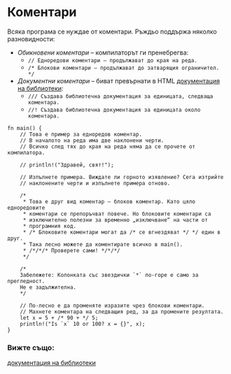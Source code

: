 # Коментари

Всяка програма се нуждае от коментари. Ръждьо поддържа няколко разновидности:

* *Обикновени коментари* – компилаторът ги пренебрегва:
  * `// Едноредови коментари – продължават до края на реда.`
  * `/* Блокови коментари – продължават до затварящия ограничител. */`
* *Документни коментари* – биват превърнати в HTML 
[документация на библиотеки][docs]:
  * `/// Създава библиотечна документация за единицата, следваща коментара.`
  * `//! Създава библиотечна документация за единицата около коментара.`

```rust,editable
fn main() {
    // Това е пример за едноредов коментар.
    // В началото на реда има две наклонени черти.
    // Всичко след тях до края на реда няма да се прочете от компилатора.

    // println!("Здравей, свят!");

    // Изпълнете примера. Виждате ли горното изявление? Сега изтрийте
    // наклонените черти и изпълнете примера отново.

    /*
     * Това е друг вид коментар – блоков коментар. Като цяло едноредовите
     * коментари се препоръчват повече. Но блоковите коментари са 
     * изключително полезни за временно „изключване“ на части от
     * програмния код.
     * /* Блоковите коментари могат да /* се вгнездяват */ */ един в друг.
     * Така лесно можете да коментирате всичко в main().
     * /*/*/* Проверете сами! */*/*/
     */

    /*
    Забележете: Колонката със звездички `*` по-горе е само за прегледност.
    Не е задължителна.
    */

    // По-лесно е да променяте изразите чрез блокови коментари. 
    // Махнете коментара на следващия ред, за да промените резултата.
    let x = 5 + /* 90 + */ 5;
    println!("Is `x` 10 or 100? x = {}", x);
}
```

### Вижте също:

[документация на библиотеки][docs]

[docs]: ../meta/doc.md
